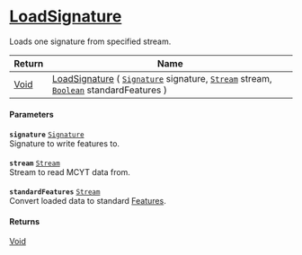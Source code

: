 # [LoadSignature](./Svc2004Loader--LoadSignature.md)

Loads one signature from specified stream.

| Return | Name | 
| --- | --- | 
| [Void](https://docs.microsoft.com/en-us/dotnet/api/System.Void) | [LoadSignature](./Svc2004Loader--LoadSignature.md) ( [`Signature`](./../../Signature.md) signature, [`Stream`](https://docs.microsoft.com/en-us/dotnet/api/System.IO.Stream) stream, [`Boolean`](https://docs.microsoft.com/en-us/dotnet/api/System.Boolean) standardFeatures ) | 


#### Parameters
**`signature`**  [`Signature`](./../../Signature.md)<br>Signature to write features to.<br><br>**`stream`**  [`Stream`](https://docs.microsoft.com/en-us/dotnet/api/System.IO.Stream)<br>Stream to read MCYT data from.<br><br>**`standardFeatures`**  [`Stream`](https://docs.microsoft.com/en-us/dotnet/api/System.IO.Stream)<br>Convert loaded data to standard [Features](https://github.com/hargitomi97/sigstat/blob/master/docs/md/SigStat/Common/Features.md).
#### Returns
[Void](https://docs.microsoft.com/en-us/dotnet/api/System.Void)<br>

